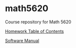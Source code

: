 # math5620
Course repository for Math 5620

[Homework Table of Contents](https://github.com/clarissalabrum/math5620/blob/master/hw_toc.md)

[Software Manual](https://github.com/clarissalabrum/math5620/blob/master/software_manual.md)

